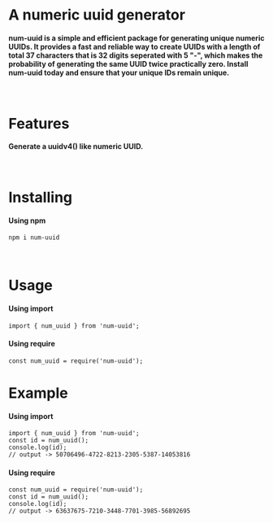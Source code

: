 # A numeric uuid generator

#### num-uuid is a simple and efficient package for generating unique numeric UUIDs. It provides a fast and reliable way to create UUIDs with a length of total 37 characters that is 32 digits seperated with 5 "-", which makes the probability of generating the same UUID twice practically zero. Install num-uuid today and ensure that your unique IDs remain unique.

<br/>

# Features

#### Generate a uuidv4() like numeric UUID.

<br/>

# Installing

#### Using npm

```
npm i num-uuid
```

<br/>

# Usage

#### Using import

```
import { num_uuid } from 'num-uuid';
```

#### Using require

```
const num_uuid = require('num-uuid');
```

# Example

#### Using import

```
import { num_uuid } from 'num-uuid';
const id = num_uuid();
console.log(id);
// output -> 50706496-4722-8213-2305-5387-14053816
```

#### Using require

```
const num_uuid = require('num-uuid');
const id = num_uuid();
console.log(id);
// output -> 63637675-7210-3448-7701-3985-56892695
```
